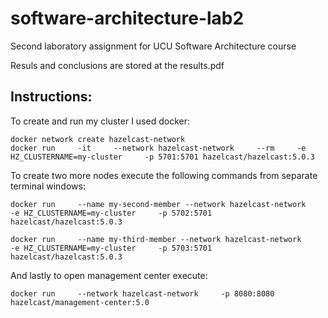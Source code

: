 # software-architecture-lab2
Second laboratory assignment for UCU Software Architecture course

Resuls and conclusions are stored at the results.pdf

## Instructions:

To create and run my cluster I used docker:

```
docker network create hazelcast-network
docker run     -it     --network hazelcast-network     --rm     -e HZ_CLUSTERNAME=my-cluster     -p 5701:5701 hazelcast/hazelcast:5.0.3
```

To create two more nodes execute the following commands from separate terminal windows:

```
docker run     --name my-second-member --network hazelcast-network     -e HZ_CLUSTERNAME=my-cluster     -p 5702:5701 hazelcast/hazelcast:5.0.3

docker run     --name my-third-member --network hazelcast-network     -e HZ_CLUSTERNAME=my-cluster     -p 5703:5701 hazelcast/hazelcast:5.0.3
```

And lastly to open management center execute:

```
docker run     --network hazelcast-network     -p 8080:8080 hazelcast/management-center:5.0
```
